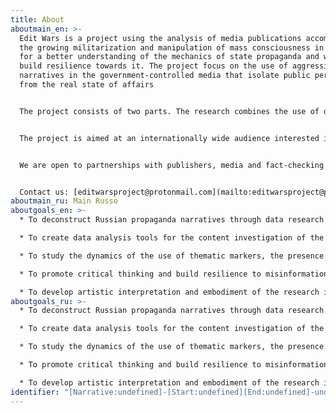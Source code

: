```yaml
---
title: About
aboutmain_en: >-
  Edit Wars is a project using the analysis of media publications accompanying
  the growing militarization and manipulation of mass consciousness in Russia
  for a better understanding of the mechanics of state propaganda and ways to
  build resilience towards it. The project focus on the use of aggressive
  narratives in the government-controlled media that isolate public perception
  from the real state of affairs


  The project consists of two parts. The research combines the use of quantitative and qualitative methods of working with data from large datasets to draw meaningful conclusions for the presentation. The artistic part of the project aims to put the findings into a multimedia interactive medium. 


  The project is aimed at an internationally wide audience interested in the specifics and potential threats of Russian propaganda, its mechanisms of persuasion and methods of influencing audiences within the country. The project may be of interest to researchers of media freedom in authoritarian regimes and the consequences of the monopolisation of the information space. The results of the study may be of practical interest as a tool for debunking propaganda myths.


  We are open to partnerships with publishers, media and fact-checking organizations.


  Contact us: [editwarsproject@protonmail.com](mailto:editwarsproject@protonmail.com)
aboutmain_ru: M﻿ain Russo
aboutgoals_en: >-
  * To deconstruct Russian propaganda narratives through data research

  * To create data analysis tools for the content investigation of the headlines in Russian online media

  * To study the dynamics of the use of thematic markers, the presence of propaganda narratives in the headlines, as well as the temporal relationship between events and their media coverage

  * To promote critical thinking and build resilience to misinformation and its reproduction.

  * To develop artistic interpretation and embodiment of the research insights to offer new ways of perceiving the material.
aboutgoals_ru: >-
  * To deconstruct Russian propaganda narratives through data research

  * To create data analysis tools for the content investigation of the headlines in Russian online media

  * To study the dynamics of the use of thematic markers, the presence of propaganda narratives in the headlines, as well as the temporal relationship between events and their media coverage

  * To promote critical thinking and build resilience to misinformation and its reproduction.

  * To develop artistic interpretation and embodiment of the research insights to offer new ways of perceiving the material.
identifier: "[Narrative:undefined]-[Start:undefined][End:undefined]-undefined"
---
```

